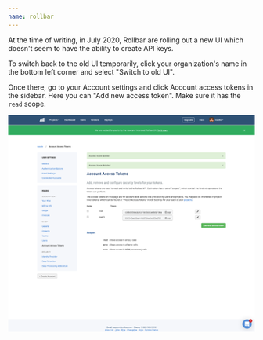 ```yaml
---
name: rollbar
---
```


At the time of writing, in July 2020, Rollbar are rolling out a new UI which doesn't seem to
have the ability to create API keys.

To switch back to the old UI temporarily, click your organization's name in the bottom left
corner and select "Switch to old UI".

Once there, go to your Account settings and click Account access tokens in the sidebar. Here
you can "Add new access token". Make sure it has the `read` scope.

![Rollbar access token page](./rollbar-accounts-access-tokens-1590x1397.png)
